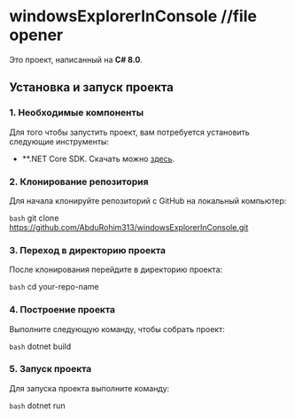 # windowsExplorerInConsole //file opener

Это проект, написанный на **C# 8.0**.


## Установка и запуск проекта

### 1. Необходимые компоненты

Для того чтобы запустить проект, вам потребуется установить следующие инструменты:

- **.NET Core SDK. Скачать можно [здесь](https://dotnet.microsoft.com/download).

### 2. Клонирование репозитория

Для начала клонируйте репозиторий с GitHub на локальный компьютер:

```bash```
git clone https://github.com/AbduRohim313/windowsExplorerInConsole.git
### 3. Переход в директорию проекта
После клонирования перейдите в директорию проекта:

```bash```
cd your-repo-name
### 4. Построение проекта
Выполните следующую команду, чтобы собрать проект:

```bash```
dotnet build
### 5. Запуск проекта
Для запуска проекта выполните команду:

```bash```
dotnet run

